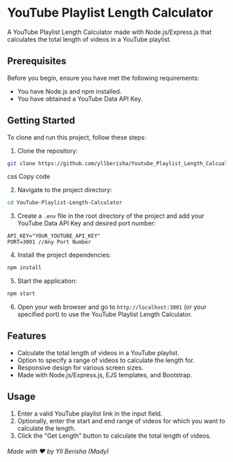 # YouTube Playlist Length Calculator

A YouTube Playlist Length Calculator made with Node.js/Express.js that calculates the total length of videos in a YouTube playlist.

## Prerequisites

Before you begin, ensure you have met the following requirements:
- You have Node.js and npm installed.
- You have obtained a YouTube Data API Key.

## Getting Started

To clone and run this project, follow these steps:

1. Clone the repository:
```sh
git clone https://github.com/yllberisha/Youtube_Playlist_Length_Calcualtor.git
```
css
Copy code

2. Navigate to the project directory:
```sh
cd YouTube-Playlist-Length-Calculator
```

3. Create a `.env` file in the root directory of the project and add your YouTube Data API Key and desired port number:
```env
API_KEY="YOUR_YOUTUBE_API_KEY"
PORT=3001 //Any Port Number
```

4. Install the project dependencies:
```sh
npm install
```

5. Start the application:
```sh
npm start
```

6. Open your web browser and go to `http://localhost:3001` (or your specified port) to use the YouTube Playlist Length Calculator.

## Features

- Calculate the total length of videos in a YouTube playlist.
- Option to specify a range of videos to calculate the length for.
- Responsive design for various screen sizes.
- Made with Node.js/Express.js, EJS templates, and Bootstrap.

## Usage

1. Enter a valid YouTube playlist link in the input field.
2. Optionally, enter the start and end range of videos for which you want to calculate the length.
3. Click the "Get Length" button to calculate the total length of videos.


###### Made with ❤️ by Yll Berisha (Mady)
